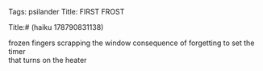 Tags: psilander
Title: FIRST FROST
  
Title:# (haiku 178790831138)
  
frozen fingers scrapping the window 
consequence of forgetting to set the timer  
that turns on the heater  
